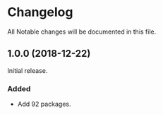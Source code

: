 # Changelog

All Notable changes will be documented in this file.

## 1.0.0 (2018-12-22)

Initial release.

### Added

- Add 92 packages.
